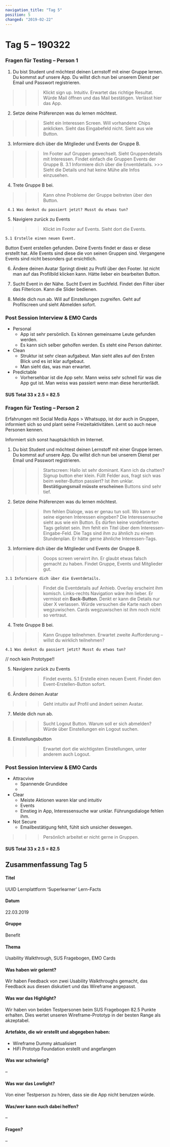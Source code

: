 ```yaml
---
navigation_title: "Tag 5"
position: 5
changed: "2019-02-22"
---
```


# Tag 5 – 190322 

### Fragen für Testing – Person 1

1. Du bist Student und möchtest deinen Lernstoff mit einer Gruppe lernen. Du kommst auf unsere App. Du willst dich nun bei unserem Dienst per Email und Passwort registrieren.
>>>Klickt sign up. Intuitiv. Erwartet das richtige Resultat. Würde Mail öffnen und das Mail bestätigen. Verlässt hier das App. 
 

2. Setze deine Präferenzen was du lernen möchtest.
>>> Sieht ein Interessen Screen. Will vorhandene Chips anklicken. Sieht das Eingabefeld nicht. Sieht aus wie Button. 

3. Informiere dich über die Mitglieder und Events der Gruppe B.
>>> Im Footer auf Gruppen gewechselt. Sieht Gruppendetails mit Interessen. Findet einfach die Gruppen Events der Gruppe B.
    3.1 Informiere dich über die Enventdetails.
    >>> Sieht die Details und hat keine Mühe alle Infos einzusehen.

4. Trete Gruppe B bei.
 >>> Kann ohne Probleme der Gruppe beitreten über den Button.
    
     4.1 Was denkst du passiert jetzt? Musst du etwas tun?


5. Navigiere zurück zu Events
>>> Klickt im Footer auf Events. Sieht dort die Events.
    
    5.1 Erstelle einen neuen Event.

Button Event erstellen gefunden. Deine Events findet er dass er diese erstellt hat. Alle Events sind diese die von seinen Gruppen sind. Vergangene Events sind nicht besonders gut ersichtlich.

6. Ändere deinen Avatar
Springt direkt zu Profil über den Footer. Ist nicht man auf das Profilbild klicken kann. Hätte lieber ein bearbeiten Button.

7. Sucht Event in der Nähe.
Sucht Event im Suchfeld. Findet den Filter über das Filtericon. Kann die Slider bedienen.

9. Melde dich nun ab.
Will auf Einstellungen zugreifen. Geht auf Profilscreen und sieht Abmelden sofort.

### Post Session Interview & EMO Cards
* Personal
    * App ist sehr persönlich. Es können gemeinsame Leute gefunden werden.
    * Es kann sich selber geholfen werden. Es steht eine Person dahinter.
* Clean
    * Struktur ist sehr clean aufgabeut. Man sieht alles auf den Ersten Blick und es ist klar aufgebaut.
    + Man sieht das, was man erwartet.
* Predictable
    * Vorhersehbar ist die App sehr. Mann weiss sehr schnell für was die App gut ist. Man weiss was passiert wenn man diese herunterlädt.

#### SUS Total 33 x 2.5 = 82.5


### Fragen für Testing – Person 2

Erfahrungen mit Social Media Apps > Whatsupp, ist dor auch in Gruppen, informiert sich so und plant seine Freizeitaktivitäten. 
Lernt so auch neue Personen kennen.

Informiert sich sonst hauptsächlich im Internet.




1. Du bist Student und möchtest deinen Lernstoff mit einer Gruppe lernen. Du kommst auf unsere App. Du willst dich nun bei unserem Dienst per Email und Passwort registrieren. 

>>> Startscreen: Hallo ist sehr dominant. Kann ich da chatten? Signup button eher klein.
>>> Füllt Felder aus, fragt sich was beim weiter-Button passiert? Ist ihm unklar. **Bestätigungsmail müsste erscheinen** Buttons sind sehr tief.

2. Setze deine Präferenzen was du lernen möchtest.

>>> Ihm fehlen Dialoge, was er genau tun soll. Wo kann er seine eigenen Interessen eingeben? Die Interessensuche sieht aus wie ein Button. Es dürfen keine vordefinierten Tags gelistet sein. Ihm fehlt ein Titel über dem Interessen-Eingabe-Feld. Die Tags sind ihm zu ähnlich zu einem Stundenplan. Er hätte gerne ähnliche Interessen-Tags.

3. Informiere dich über die Mitglieder und Events der Gruppe B.

>>> Ooops screen verwirrt ihn. Er glaubt etwas falsch gemacht zu haben. Findet Gruppe, Events und Mitglieder gut.

    3.1 Informiere dich über die Eventdetails.

>>> Findet die Eventdetails auf Anhieb. Overlay erscheint ihm komisch. Links-rechts Navigation wäre ihm lieber. Er vermisst ein **Back-Button**. Denkt er kann die Details nur über X verlassen. Würde versuchen die Karte nach oben wegzuwischen. Cards wegzuwischen ist ihm noch nicht so vertraut.

4. Trete Gruppe B bei.

>>> Kann Gruppe teilnehmen. Erwartet zweite Aufforderung – willst du wirklich teilnehmen?

    4.1 Was denkst du passiert jetzt? Musst du etwas tun?
// noch kein Prototype!!

5. Navigiere zurück zu Events
>>> Findet events.
    5.1 Erstelle einen neuen Event.
>>> Findet den Event-Erstellen-Button sofort.


6. Ändere deinen Avatar
>>> Geht intuitiv auf Profil und ändert seinen Avatar.

7. Melde dich nun ab.
>>> Sucht Logout Button. Warum soll er sich abmelden? Würde über Einstellungen ein Logout suchen.
>>> 
8. Einstellungsbutton
>>> Erwartet dort die wichtigsten Einstellungen, unter anderem auch Logout.
>>> 

### Post Session Interview & EMO Cards
* Attracvive
    * Spannende Grundidee
    * 
* Clear
    * Meiste Aktionen waren klar und intuitiv
    + Events
    - Einstieg in App, Interessensuche war unklar. Führungsdialoge fehlen ihm. 
* Not Secure
    * Emailbestätigung fehlt, fühlt sich unsicher deswegen.

>>> Persönlich arbeitet er nicht gerne in Gruppen.
#### SUS Total 33 x 2.5 = 82.5



## Zusammenfassung Tag 5

#### Titel
UUID Lernplattform ‘Superlearner’ Lern-Facts
#### Datum
22.03.2019
#### Gruppe
Benefit
#### Thema
Usability Walkthrough,  SUS Fragebogen, EMO Cards
#### Was haben wir gelernt?
Wir haben Feedback von zwei Usability Walkthroughs gemacht, das Feedback aus diesen diskutiert und das Wireframe angepasst.
#### Was war das Highlight?
Wir haben von beiden Testpersonen beim SUS Fragebogen 82.5 Punkte erhalten. Dies wertet unseren Wireframe-Prototyp in der besten Range als akzeptabel.
#### Artefakte, die wir erstellt und abgegeben haben:
* Wireframe Dummy aktualisiert
* HiFi Prototyp Foundation erstellt und angefangen
#### Was war schwierig?
–
#### Was war das Lowlight?
Von einer Testperson zu hören, dass sie die App nicht benutzen würde.
#### Was/wer kann euch dabei helfen?
–
#### Fragen?
–
